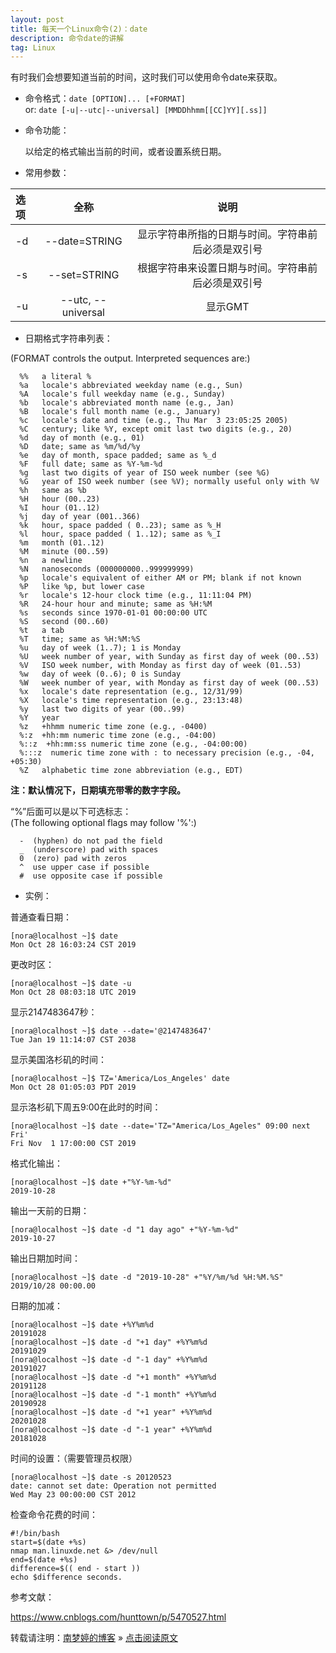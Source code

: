 ```yaml
---
layout: post
title: 每天一个Linux命令(2)：date  
description: 命令date的讲解  
tag: Linux
---
```


有时我们会想要知道当前的时间，这时我们可以使用命令date来获取。  

* 命令格式：`date [OPTION]... [+FORMAT]`  
   or: `date [-u|--utc|--universal] [MMDDhhmm[[CC]YY][.ss]]`  

* 命令功能：  
   
   以给定的格式输出当前的时间，或者设置系统日期。  

* 常用参数：  

|选项|全称             |说明|
|:--|:---------------:|:------------------------------------------:|
|-d|--date=STRING     |显示字符串所指的日期与时间。字符串前后必须是双引号|
|-s|--set=STRING      |根据字符串来设置日期与时间。字符串前后必须是双引号|
|-u|--utc, --universal|显示GMT|

* 日期格式字符串列表：  

(FORMAT controls the output.  Interpreted sequences are:)  

```
  %%   a literal %
  %a   locale's abbreviated weekday name (e.g., Sun)
  %A   locale's full weekday name (e.g., Sunday)
  %b   locale's abbreviated month name (e.g., Jan)
  %B   locale's full month name (e.g., January)
  %c   locale's date and time (e.g., Thu Mar  3 23:05:25 2005)
  %C   century; like %Y, except omit last two digits (e.g., 20)
  %d   day of month (e.g., 01)
  %D   date; same as %m/%d/%y
  %e   day of month, space padded; same as %_d
  %F   full date; same as %Y-%m-%d
  %g   last two digits of year of ISO week number (see %G)
  %G   year of ISO week number (see %V); normally useful only with %V
  %h   same as %b
  %H   hour (00..23)
  %I   hour (01..12)
  %j   day of year (001..366)
  %k   hour, space padded ( 0..23); same as %_H
  %l   hour, space padded ( 1..12); same as %_I
  %m   month (01..12)
  %M   minute (00..59)
  %n   a newline
  %N   nanoseconds (000000000..999999999)
  %p   locale's equivalent of either AM or PM; blank if not known
  %P   like %p, but lower case
  %r   locale's 12-hour clock time (e.g., 11:11:04 PM)
  %R   24-hour hour and minute; same as %H:%M
  %s   seconds since 1970-01-01 00:00:00 UTC
  %S   second (00..60)
  %t   a tab
  %T   time; same as %H:%M:%S
  %u   day of week (1..7); 1 is Monday
  %U   week number of year, with Sunday as first day of week (00..53)
  %V   ISO week number, with Monday as first day of week (01..53)
  %w   day of week (0..6); 0 is Sunday
  %W   week number of year, with Monday as first day of week (00..53)
  %x   locale's date representation (e.g., 12/31/99)
  %X   locale's time representation (e.g., 23:13:48)
  %y   last two digits of year (00..99)
  %Y   year
  %z   +hhmm numeric time zone (e.g., -0400)
  %:z  +hh:mm numeric time zone (e.g., -04:00)
  %::z  +hh:mm:ss numeric time zone (e.g., -04:00:00)
  %:::z  numeric time zone with : to necessary precision (e.g., -04, +05:30)
  %Z   alphabetic time zone abbreviation (e.g., EDT)
```

**注：默认情况下，日期填充带零的数字字段。**  


“%”后面可以是以下可选标志：  
(The following optional flags may follow '%':)  

```
  -  (hyphen) do not pad the field
  _  (underscore) pad with spaces
  0  (zero) pad with zeros
  ^  use upper case if possible
  #  use opposite case if possible
```

* 实例：  

普通查看日期：  

```
[nora@localhost ~]$ date
Mon Oct 28 16:03:24 CST 2019
```

更改时区：  

```
[nora@localhost ~]$ date -u
Mon Oct 28 08:03:18 UTC 2019
```

显示2147483647秒：  

```
[nora@localhost ~]$ date --date='@2147483647'
Tue Jan 19 11:14:07 CST 2038
```


显示美国洛杉矶的时间：  

```
[nora@localhost ~]$ TZ='America/Los_Angeles' date
Mon Oct 28 01:05:03 PDT 2019
```

显示洛杉矶下周五9:00在此时的时间：  

```
[nora@localhost ~]$ date --date='TZ="America/Los_Ageles" 09:00 next Fri'
Fri Nov  1 17:00:00 CST 2019
```

格式化输出：  

```
[nora@localhost ~]$ date +"%Y-%m-%d"
2019-10-28
```

输出一天前的日期：  

```
[nora@localhost ~]$ date -d "1 day ago" +"%Y-%m-%d"
2019-10-27
```

输出日期加时间：  

```
[nora@localhost ~]$ date -d "2019-10-28" +"%Y/%m/%d %H:%M.%S"
2019/10/28 00:00.00
```

日期的加减：  

```
[nora@localhost ~]$ date +%Y%m%d
20191028
[nora@localhost ~]$ date -d "+1 day" +%Y%m%d
20191029
[nora@localhost ~]$ date -d "-1 day" +%Y%m%d
20191027
[nora@localhost ~]$ date -d "+1 month" +%Y%m%d
20191128
[nora@localhost ~]$ date -d "-1 month" +%Y%m%d
20190928
[nora@localhost ~]$ date -d "+1 year" +%Y%m%d
20201028
[nora@localhost ~]$ date -d "-1 year" +%Y%m%d
20181028
```

时间的设置：（需要管理员权限）  

```
[nora@localhost ~]$ date -s 20120523
date: cannot set date: Operation not permitted
Wed May 23 00:00:00 CST 2012
```

检查命令花费的时间：  

```
#!/bin/bash 
start=$(date +%s) 
nmap man.linuxde.net &> /dev/null 
end=$(date +%s) 
difference=$(( end - start )) 
echo $difference seconds.
```

参考文献：  

https://www.cnblogs.com/hunttown/p/5470527.html  


转载请注明：[南梦婷的博客](https://norah2.github.io) » [点击阅读原文](https://norah2.github.io/2019/10/Linux02/)   

<!--以下是本文用到的链接-->  


